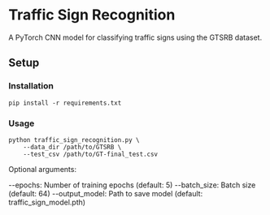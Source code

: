 # Traffic Sign Recognition

A PyTorch CNN model for classifying traffic signs using the GTSRB dataset.

## Setup

### Installation
```
pip install -r requirements.txt
```

### Usage
```
python traffic_sign_recognition.py \
    --data_dir /path/to/GTSRB \
    --test_csv /path/to/GT-final_test.csv
```

Optional arguments:

--epochs: Number of training epochs (default: 5)
--batch_size: Batch size (default: 64)
--output_model: Path to save model (default: traffic_sign_model.pth)
